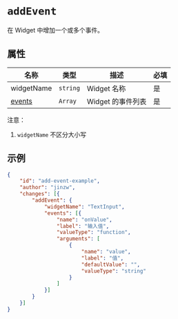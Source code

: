 # `addEvent`

在 Widget 中增加一个或多个事件。

## 属性

| 名称                     | 类型     | 描述             | 必填 |
| ------------------------ | -------- | ---------------- | ---- |
| widgetName               | `string` | Widget 名称       | 是   |
| [events](./events.md) | `Array`  | Widget 的事件列表 | 是   |

注意：

1. `widgetName` 不区分大小写

## 示例

```json
{
    "id": "add-event-example",
    "author": "jinzw",
    "changes": [{
        "addEvent": {
            "widgetName": "TextInput",
            "events": [{
                "name": "onValue",
                "label": "输入值",
                "valueType": "function",
                "arguments": [
                    {
                        "name": "value",
                        "label": "值",
                        "defaultValue": "",
                        "valueType": "string"
                    }
                ]
            }]
        }
    }]
}
```
